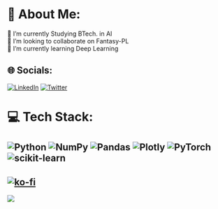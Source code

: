 # 💫 About Me:
🔭 I’m currently Studying BTech. in AI <br>👯 I’m looking to collaborate on Fantasy-PL<br>🌱 I’m currently learning Deep Learning<br>


## 🌐 Socials:
[![LinkedIn](https://img.shields.io/badge/LinkedIn-%230077B5.svg?logo=linkedin&logoColor=white)](https://linkedin.com/in/NishantDahal) [![Twitter](https://img.shields.io/badge/Twitter-%231DA1F2.svg?logo=Twitter&logoColor=white)](https://twitter.com/@nishantdahal17) 

# 💻 Tech Stack:
![Python](https://img.shields.io/badge/python-3670A0?style=plastic&logo=python&logoColor=ffdd54) ![NumPy](https://img.shields.io/badge/numpy-%23013243.svg?style=plastic&logo=numpy&logoColor=white) ![Pandas](https://img.shields.io/badge/pandas-%23150458.svg?style=plastic&logo=pandas&logoColor=white) ![Plotly](https://img.shields.io/badge/Plotly-%233F4F75.svg?style=plastic&logo=plotly&logoColor=white) ![PyTorch](https://img.shields.io/badge/PyTorch-%23EE4C2C.svg?style=plastic&logo=PyTorch&logoColor=white) ![scikit-learn](https://img.shields.io/badge/scikit--learn-%23F7931E.svg?style=plastic&logo=scikit-learn&logoColor=white)
---
[![ko-fi](https://ko-fi.com/img/githubbutton_sm.svg)](https://ko-fi.com/Z8Z8MEW1Z)
---
[![](https://visitcount.itsvg.in/api?id=NishantDahal&icon=7&color=11)](https://visitcount.itsvg.in)


